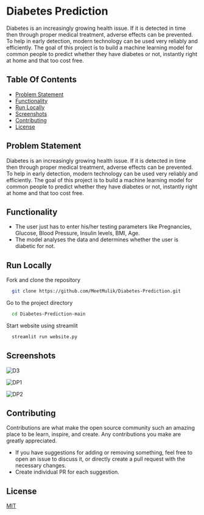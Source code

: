 
# Diabetes Prediction


Diabetes is an increasingly growing health issue. If it is detected in time then through proper medical treatment, adverse effects can be prevented.
To help in early detection, modern technology can be used very reliably and efficiently.
The goal of this project is to build a machine learning model for common people to predict whether they have diabetes or not, instantly right at home and that too cost free.

## Table Of Contents

* [Problem Statement](#problem-statement)
* [Functionality](#functionality)
* [Run Locally](#run-locally)
* [Screenshots](#screenshots)
* [Contributing](#contributing)
* [License](#license)

## Problem Statement

Diabetes is an increasingly growing health issue. If it is detected in time then through proper medical treatment, adverse effects can be prevented.
To help in early detection, modern technology can be used very reliably and efficiently.
The goal of this project is to build a machine learning model for common people to predict whether they have diabetes or not, instantly right at home and that too cost free.

## Functionality

- The user just has to enter his/her testing parameters like Pregnancies, Glucose, Blood Pressure, Insulin levels, BMI, Age.
- The model analyses the data and determines whether the user is diabetic for not.

## Run Locally

Fork and clone the repository

```bash
  git clone https://github.com/MeetMulik/Diabetes-Prediction.git
```

Go to the project directory

```bash
  cd Diabetes-Prediction-main
```

Start website using streamlit

```bash
  streamlit run website.py
```


## Screenshots

![D3](https://user-images.githubusercontent.com/89148021/201885332-28584305-2674-4381-8d51-ee0862cd1d9e.PNG)

![DP1](https://user-images.githubusercontent.com/89148021/201885213-52706670-b7c5-404c-a0ab-c41214948ee2.PNG)
 
![DP2](https://user-images.githubusercontent.com/89148021/201885253-27d591f4-176e-443d-97ea-1d8d28fac589.PNG)


## Contributing
Contributions are what make the open source community such an amazing place to be learn, inspire, and create. Any contributions you make are greatly appreciated.

 - If you have suggestions for adding or removing something, feel free to open an issue to discuss it, or directly create a pull request with the necessary changes.
 - Create individual PR for each suggestion.

## License

[MIT](https://choosealicense.com/licenses/mit/)

